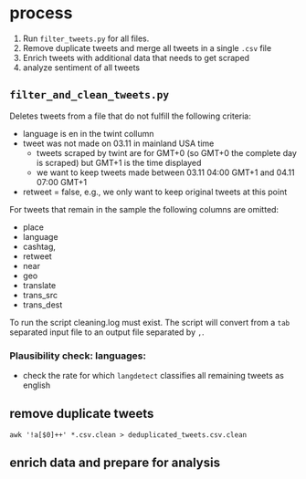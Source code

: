 # process

1. Run `filter_tweets.py` for all files.
2. Remove duplicate tweets and merge all tweets in a single `.csv` file
3. Enrich tweets with additional data that needs to get scraped
4. analyze sentiment of all tweets

## `filter_and_clean_tweets.py`

Deletes tweets from a file that do not fulfill the following criteria:

- language is en in the twint collumn
- tweet was not made on 03.11 in mainland USA time
    - tweets scraped by twint are for GMT+0 (so GMT+0 the complete day is scraped) but GMT+1 is the time displayed
    - we want to keep tweets made between 03.11 04:00 GMT+1 and 04.11 07:00 GMT+1
- retweet = false, e.g., we only want to keep original tweets at this point

For tweets that remain in the sample the following columns are omitted:

- place
- language
- cashtag,
- retweet
- near 
- geo
- translate
- trans_src
- trans_dest

To run the script cleaning.log must exist. The script will convert from a `tab` separated input file to an output file separated by `,`.

### Plausibility check: languages:

- check the rate for which `langdetect` classifies all remaining tweets as english

## remove duplicate tweets 

`awk '!a[$0]++' *.csv.clean > deduplicated_tweets.csv.clean`

## enrich data and prepare for analysis



